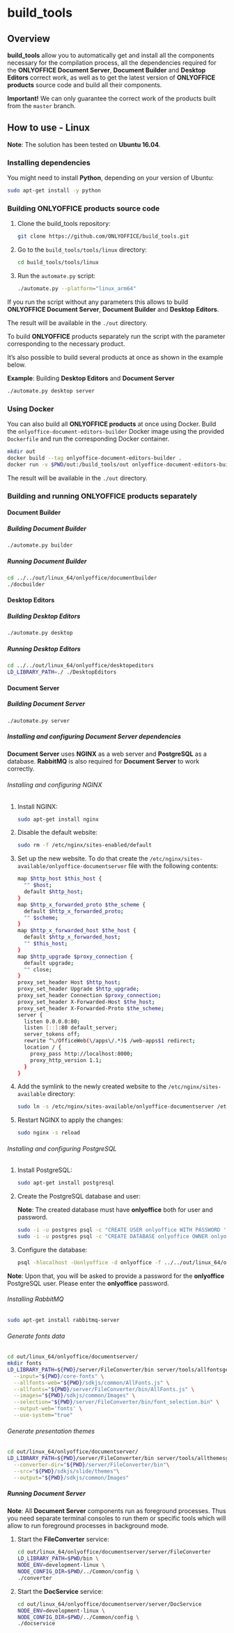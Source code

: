 # build_tools

## Overview

**build_tools** allow you to automatically get and install all the components
necessary for the compilation process, all the dependencies required for the
**ONLYOFFICE Document Server**, **Document Builder** and **Desktop Editors**
 correct work, as well as to get the latest version of
**ONLYOFFICE products** source code and build all their components.

**Important!**  We can only guarantee the correct work of the products built from
the `master` branch.

## How to use - Linux

**Note**: The solution has been tested on **Ubuntu 16.04**.

### Installing dependencies

You might need to install **Python**, depending on your version of Ubuntu:

```bash
sudo apt-get install -y python
```

### Building ONLYOFFICE products source code

1. Clone the build_tools repository:

    ```bash
    git clone https://github.com/ONLYOFFICE/build_tools.git
    ```

2. Go to the `build_tools/tools/linux` directory:

    ```bash
    cd build_tools/tools/linux
    ```

3. Run the `automate.py` script:

    ```bash
    ./automate.py --platform="linux_arm64"
    ```

If you run the script without any parameters this allows to build **ONLYOFFICE
Document Server**, **Document Builder** and **Desktop Editors**.

The result will be available in the `./out` directory.

To build **ONLYOFFICE** products separately run the script with the parameter
corresponding to the necessary product.

It’s also possible to build several products at once as shown in the example
below.

**Example**: Building **Desktop Editors** and **Document Server**

```bash
./automate.py desktop server
```

### Using Docker

You can also build all **ONLYOFFICE products** at once using Docker.
Build the `onlyoffice-document-editors-builder` Docker image using the
provided `Dockerfile` and run the corresponding Docker container.

```bash
mkdir out
docker build --tag onlyoffice-document-editors-builder .
docker run -v $PWD/out:/build_tools/out onlyoffice-document-editors-builder
```

The result will be available in the `./out` directory.

### Building and running ONLYOFFICE products separately

#### Document Builder

##### Building Document Builder

```bash
./automate.py builder
```

##### Running Document Builder

```bash
cd ../../out/linux_64/onlyoffice/documentbuilder
./docbuilder
```

#### Desktop Editors

##### Building Desktop Editors

```bash
./automate.py desktop
```

##### Running Desktop Editors

```bash
cd ../../out/linux_64/onlyoffice/desktopeditors
LD_LIBRARY_PATH=./ ./DesktopEditors
```

#### Document Server

##### Building Document Server

```bash
./automate.py server
```

##### Installing and configuring Document Server dependencies

**Document Server** uses **NGINX** as a web server and **PostgreSQL** as a database.
**RabbitMQ** is also required for **Document Server** to work correctly.

###### Installing and configuring NGINX

1. Install NGINX:

    ```bash
    sudo apt-get install nginx
    ```

2. Disable the default website:

    ```bash
    sudo rm -f /etc/nginx/sites-enabled/default
    ```

3. Set up the new website. To do that create the `/etc/nginx/sites-available/onlyoffice-documentserver`
   file with the following contents:

    ```bash
    map $http_host $this_host {
      "" $host;
      default $http_host;
    }
    map $http_x_forwarded_proto $the_scheme {
      default $http_x_forwarded_proto;
      "" $scheme;
    }
    map $http_x_forwarded_host $the_host {
      default $http_x_forwarded_host;
      "" $this_host;
    }
    map $http_upgrade $proxy_connection {
      default upgrade;
      "" close;
    }
    proxy_set_header Host $http_host;
    proxy_set_header Upgrade $http_upgrade;
    proxy_set_header Connection $proxy_connection;
    proxy_set_header X-Forwarded-Host $the_host;
    proxy_set_header X-Forwarded-Proto $the_scheme;
    server {
      listen 0.0.0.0:80;
      listen [::]:80 default_server;
      server_tokens off;
      rewrite ^\/OfficeWeb(\/apps\/.*)$ /web-apps$1 redirect;
      location / {
        proxy_pass http://localhost:8000;
        proxy_http_version 1.1;
      }
    }
    ```

4. Add the symlink to the newly created website to the
   `/etc/nginx/sites-available` directory:

    ```bash
    sudo ln -s /etc/nginx/sites-available/onlyoffice-documentserver /etc/nginx/sites-enabled/onlyoffice-documentserver
    ```

5. Restart NGINX to apply the changes:

    ```bash
    sudo nginx -s reload
    ```

###### Installing and configuring PostgreSQL

1. Install PostgreSQL:

    ```bash
    sudo apt-get install postgresql
    ```

2. Create the PostgreSQL database and user:

    **Note**: The created database must have **onlyoffice** both for user and password.

    ```bash
    sudo -i -u postgres psql -c "CREATE USER onlyoffice WITH PASSWORD 'onlyoffice';"
    sudo -i -u postgres psql -c "CREATE DATABASE onlyoffice OWNER onlyoffice;"
    ```

3. Configure the database:

    ```bash
    psql -hlocalhost -Uonlyoffice -d onlyoffice -f ../../out/linux_64/onlyoffice/documentserver/server/schema/postgresql/createdb.sql
    ```

**Note**: Upon that, you will be asked to provide a password for the **onlyoffice**
PostgreSQL user. Please enter the **onlyoffice** password.

###### Installing RabbitMQ

```bash
sudo apt-get install rabbitmq-server
```

###### Generate fonts data

```bash
cd out/linux_64/onlyoffice/documentserver/
mkdir fonts
LD_LIBRARY_PATH=${PWD}/server/FileConverter/bin server/tools/allfontsgen \
  --input="${PWD}/core-fonts" \
  --allfonts-web="${PWD}/sdkjs/common/AllFonts.js" \
  --allfonts="${PWD}/server/FileConverter/bin/AllFonts.js" \
  --images="${PWD}/sdkjs/common/Images" \
  --selection="${PWD}/server/FileConverter/bin/font_selection.bin" \
  --output-web='fonts' \
  --use-system="true"
```

###### Generate presentation themes

```bash
cd out/linux_64/onlyoffice/documentserver/
LD_LIBRARY_PATH=${PWD}/server/FileConverter/bin server/tools/allthemesgen \
  --converter-dir="${PWD}/server/FileConverter/bin"\
  --src="${PWD}/sdkjs/slide/themes"\
  --output="${PWD}/sdkjs/common/Images"
```

##### Running Document Server

**Note**: All **Document Server** components run as foreground processes. Thus
you need separate terminal consoles to run them or specific tools which will
allow to run foreground processes in background mode.

1. Start the **FileConverter** service:

    ```bash
    cd out/linux_64/onlyoffice/documentserver/server/FileConverter
    LD_LIBRARY_PATH=$PWD/bin \
    NODE_ENV=development-linux \
    NODE_CONFIG_DIR=$PWD/../Common/config \
    ./converter
    ```

2. Start the **DocService** service:

    ```bash
    cd out/linux_64/onlyoffice/documentserver/server/DocService
    NODE_ENV=development-linux \
    NODE_CONFIG_DIR=$PWD/../Common/config \
    ./docservice
    ```
